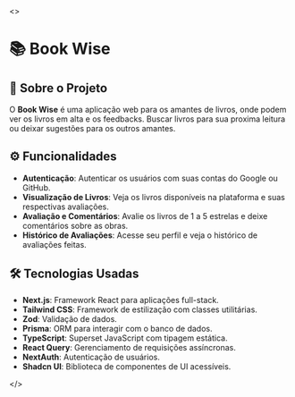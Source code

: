 <>
# 📚 Book Wise

## 📖 Sobre o Projeto

O **Book Wise** é uma aplicação web para os amantes de livros, onde podem ver os livros em alta e os feedbacks. Buscar livros para sua proxima leitura ou deixar sugestões para os outros amantes.

## ⚙️ Funcionalidades

- **Autenticação**: Autenticar os usuários com suas contas do Google ou GitHub.
- **Visualização de Livros**: Veja os livros disponíveis na plataforma e suas respectivas avaliações.
- **Avaliação e Comentários**: Avalie os livros de 1 a 5 estrelas e deixe comentários sobre as obras.
- **Histórico de Avaliações**: Acesse seu perfil e veja o histórico de avaliações feitas.

## 🛠 Tecnologias Usadas

- **Next.js**: Framework React para aplicações full-stack.
- **Tailwind CSS**: Framework de estilização com classes utilitárias.
- **Zod**: Validação de dados.
- **Prisma**: ORM para interagir com o banco de dados.
- **TypeScript**: Superset JavaScript com tipagem estática.
- **React Query**: Gerenciamento de requisições assíncronas.
- **NextAuth**: Autenticação de usuários.
- **Shadcn UI**: Biblioteca de componentes de UI acessíveis.

</>
